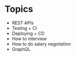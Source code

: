 # Topics

- REST APIs
- Testing + CI
- Deploying + CD
- How to interview
- How to do salary negotiation
- GraphQL

